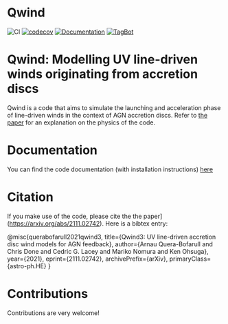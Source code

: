 # Qwind

![CI](https://github.com/arnauqb/Qwind.jl/workflows/CI/badge.svg)
[![codecov](https://codecov.io/gh/arnauqb/Qwind.jl/branch/main/graph/badge.svg?token=KQPtxMDMAm)](https://codecov.io/gh/arnauqb/Qwind.jl)
[![Documentation](https://github.com/arnauqb/Qwind.jl/actions/workflows/docs.yml/badge.svg)](https://arnauqb.github.io/Qwind.jl/)
[![TagBot](https://github.com/arnauqb/Qwind.jl/actions/workflows/tagbot.yml/badge.svg)](https://github.com/arnauqb/Qwind.jl/actions/workflows/tagbot.yml)

# Qwind: Modelling UV line-driven winds originating from accretion discs

Qwind is a code that aims to simulate the launching and acceleration phase of line-driven winds in the context of AGN accretion discs. Refer to [the paper](https://arxiv.org/abs/2111.02742) for an explanation on the physics of the code.

# Documentation

You can find the code documentation (with installation instructions) [here](https://arnauqb.github.io/Qwind.jl/dev/)

# Citation

If you make use of the code, please cite the the paper](https://arxiv.org/abs/2111.02742). Here is a bibtex entry:

@misc{querabofarull2021qwind3,
      title={Qwind3: UV line-driven accretion disc wind models for AGN feedback}, 
      author={Arnau Quera-Bofarull and Chris Done and Cedric G. Lacey and Mariko Nomura and Ken Ohsuga},
      year={2021},
      eprint={2111.02742},
      archivePrefix={arXiv},
      primaryClass={astro-ph.HE}
}

# Contributions

Contributions are very welcome!

